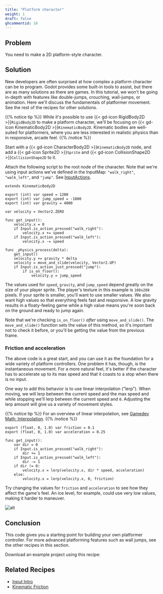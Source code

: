 ```yaml
---
title: "Platform character"
weight: 1
draft: false
ghcommentid: 16
---
```


## Problem

You need to make a 2D platform-style character.

## Solution

New developers are often surprised at how complex a platform character can be to program. Godot provides some built-in tools to assist, but there are as many solutions as there are games. In this tutorial, we won't be going in-depth with features like double-jumps, crouching, wall-jumps, or animation. Here we'll discuss the fundamentals of platformer movement. See the rest of the recipes for other solutions.

{{% notice tip %}}
While it's possible to use {{< gd-icon RigidBody2D >}}`RigidBody2D` to make a platform character, we'll be focusing on {{< gd-icon KinematicBody2D >}}`KinematicBody2D`. Kinematic bodies are well-suited for platformers, where you are less interested in realistic physics than in responsive, arcade feel.
{{% /notice %}}

Start with a {{< gd-icon CharacterBody2D >}}`KinematicBody2D` node, and add a {{< gd-icon Sprite2D >}}`Sprite` and {{< gd-icon CollisionShape2D >}}`CollisionShape2D` to it.

Attach the following script to the root node of the character. Note that we're using input actions we've defined in the InputMap: `"walk_right"`, `"walk_left"`, and `"jump"`. See [InputActions](/godot_recipes/3.x/input/input_actions/).

```gdscript
extends KinematicBody2D

export (int) var speed = 1200
export (int) var jump_speed = -1800
export (int) var gravity = 4000

var velocity = Vector2.ZERO

func get_input():
    velocity.x = 0
    if Input.is_action_pressed("walk_right"):
        velocity.x += speed
    if Input.is_action_pressed("walk_left"):
        velocity.x -= speed

func _physics_process(delta):
    get_input()
    velocity.y += gravity * delta
    velocity = move_and_slide(velocity, Vector2.UP)
    if Input.is_action_just_pressed("jump"):
        if is_on_floor():
            velocity.y = jump_speed
```

The values used for `speed`, `gravity`, and `jump_speed` depend greatly on the size of your player sprite. The player's texture in this example is `108x208` pixels. If your sprite is smaller, you'll want to use smaller values. We also want high values so that everything feels fast and responsive. A low gravity results in a floaty-feeling game while a high value means you're soon back on the ground and ready to jump again.

Note that we're checking `is_on_floor()` *after* using `move_and_slide()`. The `move_and_slide()` function sets the value of this method, so it's important not to check it before, or you'll be getting the value from the previous frame.

### Friction and acceleration

The above code is a great start, and you can use it as the foundation for a wide variety of platform controllers. One problem it has, though, is the instantaneous movement. For a more natural feel, it's better if the character has to accelerate up to its max speed and that it coasts to a stop when there is no input.

One way to add this behavior is to use linear interpolation ("lerp"). When moving, we will lerp between the current speed and the max speed and while stopping we'll lerp between the current speed and `0`. Adjusting the lerp amount will give us a variety of movement styles.

{{% notice tip %}}
For an overview of linear interpolation, see [Gamedev Math: Interpolation](/godot_recipes/3.x/math/interpolation/).
{{% /notice %}}

```gdscript
export (float, 0, 1.0) var friction = 0.1
export (float, 0, 1.0) var acceleration = 0.25

func get_input():
    var dir = 0
    if Input.is_action_pressed("walk_right"):
        dir += 1
    if Input.is_action_pressed("walk_left"):
        dir -= 1
    if dir != 0:
        velocity.x = lerp(velocity.x, dir * speed, acceleration)
    else:
        velocity.x = lerp(velocity.x, 0, friction)
```

Try changing the values for `friction` and `acceleration` to see how they affect the game's feel. An ice level, for example, could use very low values, making it harder to maneuver.

![alt](/godot_recipes/3.x/img/platformer1.gif)

## Conclusion

This code gives you a starting point for building your own platformer controller. For more advanced platforming features such as wall jumps, see the other recipes in this section.

Download an example project using this recipe:

<!-- {{% notice note %}}
Download the project file here: [platform_character.zip](/godot_recipes/3.x/files/platform_character.zip)
{{% /notice %}} -->

## Related Recipes

- [Input Intro](/godot_recipes/3.x/input/input_intro/)
- [Kinematic Friction](/godot_recipes/3.x/physics/kinematic_friction/)